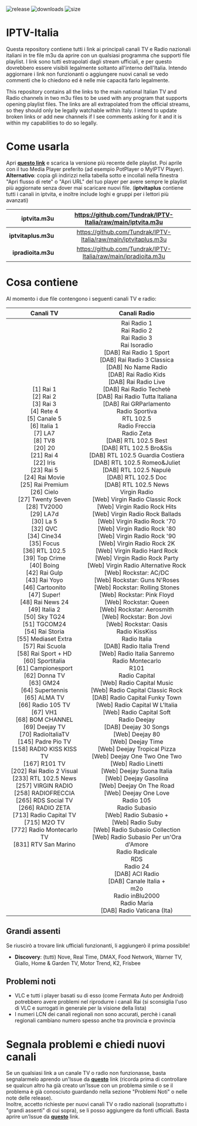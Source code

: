![release](https://img.shields.io/github/v/release/Tundrak/IPTV-Italia) ![downloads](https://img.shields.io/github/downloads/Tundrak/IPTV-Italia/total) ![size](https://img.shields.io/github/repo-size/Tundrak/IPTV-Italia)
# IPTV-Italia
Questa repository contiene tutti i link ai principali canali TV e Radio nazionali italiani in tre file m3u da aprire con un qualsiasi programma che supporti file playlist. I link sono tutti estrapolati dagli stream ufficiali, e per questo dovrebbero essere visibili legalmente soltanto all'interno dell'Italia. Intendo aggiornare i link non funzionanti o aggiungere nuovi canali se vedo commenti che lo chiedono ed è nelle mie capacità farlo legalmente.

This repository contains all the links to the main national Italian TV and Radio channels in two m3u files to be used with any program that supports opening playlist files. The links are all extrapolated from the official streams, so they should only be legally watchable within Italy. I intend to update broken links or add new channels if I see comments asking for it and it is within my capabilities to do so legally.

# Come usarla
Apri [**questo link**](https://github.com/Tundrak/IPTV-Italia/releases) e scarica la versione più recente delle playlist. Poi aprile con il tuo Media Player preferito (ad esempio PotPlayer o MyIPTV Player).  
**Alternativo**: copia gli indirizzi nella tabella sotto e incollali nella finestra "Apri flusso di rete" o "Apri URL" del tuo player per avere sempre le playlist più aggiornate senza dover mai scaricare nuovi file.
(**iptvitaplus** contiene tutti i canali in iptvita, e inoltre include loghi e gruppi per i lettori più avanzati)

|    **iptvita.m3u**  |   https://github.com/Tundrak/IPTV-Italia/raw/main/iptvita.m3u    |
|--------------------:|:----------------------------------------------------------------:|
| **iptvitaplus.m3u** | https://github.com/Tundrak/IPTV-Italia/raw/main/iptvitaplus.m3u  |
| **ipradioita.m3u**  |  https://github.com/Tundrak/IPTV-Italia/raw/main/ipradioita.m3u  |

# Cosa contiene
Al momento i due file contengono i seguenti canali TV e radio:

| Canali TV | Canali Radio |
|:-:|:-:|
| [1] Rai 1<br>[2] Rai 2<br>[3] Rai 3<br>[4] Rete 4<br>[5] Canale 5<br>[6] Italia 1<br>[7] LA7<br>[8] TV8<br>[20] 20<br>[21] Rai 4<br>[22] Iris<br>[23] Rai 5<br>[24] Rai Movie<br>[25] Rai Premium<br>[26] Cielo<br>[27] Twenty Seven<br>[28] TV2000<br>[29] LA7d<br>[30] La 5<br>[32] QVC<br>[34] Cine34<br>[35] Focus<br>[36] RTL 102.5<br>[39] Top Crime<br>[40] Boing<br>[42] Rai Gulp<br>[43] Rai Yoyo<br>[46] Cartoonito<br>[47] Super!<br>[48] Rai News 24<br>[49] Italia 2<br>[50] Sky TG24<br>[51] TGCOM24<br>[54] Rai Storia<br>[55] Mediaset Extra<br>[57] Rai Scuola<br>[58] Rai Sport + HD<br>[60] Sportitalia<br>[61] Campionesport<br>[62] Donna TV<br>[63] GM24<br>[64] Supertennis<br>[65] ALMA TV<br>[66] Radio 105 TV<br>[67] VH1<br>[68] BOM CHANNEL<br>[69] Deejay TV<br>[70] RadioItaliaTV<br>[145] Padre Pio TV<br>[158] RADIO KISS KISS TV<br>[167] R101 TV<br>[202] Rai Radio 2 Visual<br>[233] RTL 102.5 News<br>[257] VIRGIN RADIO<br>[258] RADIOFRECCIA<br>[265] RDS Social TV<br>[266] RADIO ZETA<br>[713] Radio Capital TV<br>[715] M2O TV<br>[772] Radio Montecarlo TV<br>[831] RTV San Marino | Rai Radio 1<br>Rai Radio 2<br>Rai Radio 3<br>Rai Isoradio<br>[DAB] Rai Radio 1 Sport<br>[DAB] Rai Radio 3 Classica<br>[DAB] No Name Radio<br>[DAB] Rai Radio Kids<br>[DAB] Rai Radio Live<br>[DAB] Rai Radio Techetè<br>[DAB] Rai Radio Tutta Italiana<br>[DAB] Rai GRParlamento<br>Radio Sportiva<br>RTL 102.5<br>Radio Freccia<br>Radio Zeta<br>[DAB] RTL 102.5 Best<br>[DAB] RTL 102.5 Bro&Sis<br>[DAB] RTL 102.5 Guardia Costiera<br>[DAB] RTL 102.5 Romeo&Juliet<br>[DAB] RTL 102.5 Napulè<br>[DAB] RTL 102.5 Doc<br>[DAB] RTL 102.5 News<br>Virgin Radio<br>[Web] Virgin Radio Classic Rock<br>[Web] Virgin Radio Rock Hits<br>[Web] Virgin Radio Rock Ballads<br>[Web] Virgin Radio Rock '70<br>[Web] Virgin Radio Rock '80<br>[Web] Virgin Radio Rock '90<br>[Web] Virgin Radio Rock 2K<br>[Web] Virgin Radio Hard Rock<br>[Web] Virgin Radio Rock Party<br>[Web] Virgin Radio Alternative Rock<br>[Web] Rockstar: AC/DC<br>[Web] Rockstar: Guns N'Roses<br>[Web] Rockstar: Rolling Stones<br>[Web] Rockstar: Pink Floyd<br>[Web] Rockstar: Queen<br>[Web] Rockstar: Aerosmith<br>[Web] Rockstar: Bon Jovi<br>[Web] Rockstar: Oasis<br>Radio KissKiss<br>Radio Italia<br>[DAB] Radio Italia Trend<br>[Web] Radio Italia Sanremo<br>Radio Montecarlo<br>R101<br>Radio Capital<br>[Web] Radio Capital Music<br>[Web] Radio Capital Classic Rock<br>[DAB] Radio Capital Funky Town<br>[Web] Radio Capital W L'Italia<br>[Web] Radio Capital Soft<br>Radio Deejay<br>[DAB] Deejay 30 Songs<br>[Web] Deejay 80<br>[Web] Deejay Time<br>[Web] Deejay Tropical Pizza<br>[Web] Deejay One Two One Two<br>[Web] Radio Linetti<br>[Web] Deejay Suona Italia<br>[Web] Deejay Gasolina<br>[Web] Deejay On The Road<br>[Web] Deejay One Love<br>Radio 105<br>Radio Subasio<br>[Web] Radio Subasio +<br>[Web] Radio Suby<br>[Web] Radio Subasio Collection<br>[Web] Radio Subasio Per un'Ora d'Amore<br>Radio Radicale<br>RDS<br>Radio 24<br>[DAB] ACI Radio<br>[DAB] Canale Italia +<br>m2o<br>Radio inBlu2000<br>Radio Maria<br>[DAB] Radio Vaticana (Ita) |

## Grandi assenti
Se riuscirò a trovare link ufficiali funzionanti, li aggiungerò il prima possibile!
- **Discovery**: (tutti) Nove, Real Time, DMAX, Food Network, Warner TV, Giallo, Home & Garden TV, Motor Trend, K2, Frisbee

## Problemi noti
- VLC e tutti i player basati su di esso (come Fermata Auto per Android) potrebbero avere problemi nel riprodurre i canali Rai (si sconsiglia l'uso di VLC e surrogati in generale per la visione della lista)
- I numeri LCN dei canali regionali non sono accurati, perchè i canali regionali cambiano numero spesso anche tra provincia e provincia

# Segnala problemi e chiedi nuovi canali
Se un qualsiasi link a un canale TV o radio non funzionasse, basta segnalarmelo aprendo un'Issue da [**questo**](https://github.com/Tundrak/IPTV-Italia/issues/new?labels=Problema&template=problema-canale.md&title=%5BProblema%5D) link (ricorda prima di controllare se qualcun altro ha già creato un'Issue con un problema simile o se il problema è già conosciuto guardando nella sezione "Problemi Noti" o nelle note delle release).  
Inoltre, accetto richieste per nuovi canali TV o radio nazionali (soprattutto i "grandi assenti" di cui sopra), se li posso aggiungere da fonti ufficiali. Basta aprire un'Issue da [**questo**](https://github.com/Tundrak/IPTV-Italia/issues/new?labels=Richiesta+canale&template=richiesta-canale.md&title=%5BRichiesta+Canale%5D) link.

